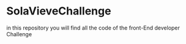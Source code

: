 # SolaVieveChallenge
in this repository you will find all the code of the front-End developer Challenge
